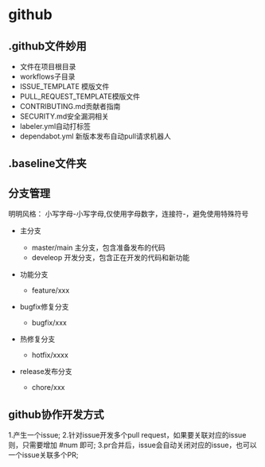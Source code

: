 # github

## .github文件妙用

- 文件在项目根目录
- workflows子目录
- ISSUE_TEMPLATE 模版文件
- PULL_REQUEST_TEMPLATE模版文件
- CONTRIBUTING.md贡献者指南
- SECURITY.md安全漏洞相关
- labeler.yml自动打标签
- dependabot.yml 新版本发布自动pull请求机器人

## .baseline文件夹

## 分支管理
明明风格：
小写字母-小写字母,仅使用字母数字，连接符-，避免使用特殊符号
- 主分支
    - master/main 主分支，包含准备发布的代码
    - develeop 开发分支，包含正在开发的代码和新功能

- 功能分支
  - feature/xxx
- bugfix修复分支
  - bugfix/xxx
- 热修复分支
  - hotfix/xxxx
- release发布分支
  - chore/xxx

## github协作开发方式

1.产生一个issue;
2.针对issue开发多个pull request，如果要关联对应的issue则，只需要增加 #num 即可;
3.pr合并后，issue会自动关闭对应的issue，也可以一个issue关联多个PR;